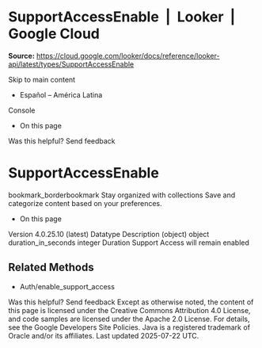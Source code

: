 # SupportAccessEnable  |  Looker  |  Google Cloud

**Source:** https://cloud.google.com/looker/docs/reference/looker-api/latest/types/SupportAccessEnable

Skip to main content 


  * Español – América Latina

Console 
  * On this page




Was this helpful?
Send feedback 
#  SupportAccessEnable
bookmark_borderbookmark Stay organized with collections  Save and categorize content based on your preferences.
  * On this page


Version 4.0.25.10 (latest) 
Datatype
Description
(object)
object 
duration_in_seconds
integer 
Duration Support Access will remain enabled
## Related Methods
  * Auth/enable_support_access


Was this helpful?
Send feedback 
Except as otherwise noted, the content of this page is licensed under the Creative Commons Attribution 4.0 License, and code samples are licensed under the Apache 2.0 License. For details, see the Google Developers Site Policies. Java is a registered trademark of Oracle and/or its affiliates.
Last updated 2025-07-22 UTC.


